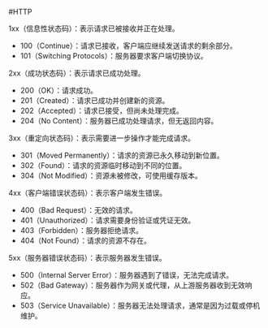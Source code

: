 #HTTP 

1xx（信息性状态码）：表示请求已被接收并正在处理。
- 100（Continue）：请求已接收，客户端应继续发送请求的剩余部分。
- 101（Switching Protocols）：服务器要求客户端切换协议。

2xx（成功状态码）：表示请求已成功处理。
- 200（OK）：请求成功。
- 201（Created）：请求已成功并创建新的资源。
- 202（Accepted）：请求已接受，但尚未处理完成。
- 204（No Content）：服务器已成功处理请求，但无返回内容。

3xx（重定向状态码）：表示需要进一步操作才能完成请求。
- 301（Moved Permanently）：请求的资源已永久移动到新位置。
- 302（Found）：请求的资源临时移动到不同的位置。
- 304（Not Modified）：资源未被修改，可使用缓存版本。

4xx（客户端错误状态码）：表示客户端发生错误。
- 400（Bad Request）：无效的请求。
- 401（Unauthorized）：请求需要身份验证或凭证无效。
- 403（Forbidden）：服务器拒绝请求。
- 404（Not Found）：请求的资源不存在。

5xx（服务器错误状态码）：表示服务器发生错误。
- 500（Internal Server Error）：服务器遇到了错误，无法完成请求。
- 502（Bad Gateway）：服务器作为网关或代理，从上游服务器收到无效响应。
- 503（Service Unavailable）：服务器无法处理请求，通常是因为过载或停机维护。